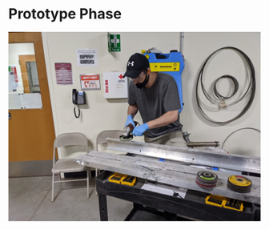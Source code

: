 # Prototype Phase


<img src="https://github.com/ai598d/IntelServerRobot/blob/gh-pages/Chassis.jpeg"/>
